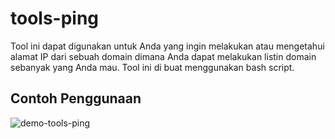 # tools-ping

Tool ini dapat digunakan untuk Anda yang ingin melakukan atau mengetahui alamat IP dari sebuah domain dimana Anda dapat melakukan listin domain sebanyak yang Anda mau. Tool ini di buat menggunakan bash script. 

## Contoh Penggunaan

![demo-tools-ping](https://cdn-blinux.s3-id-jkt-1.kilatstorage.id/post/hamim/hehehe.png)
